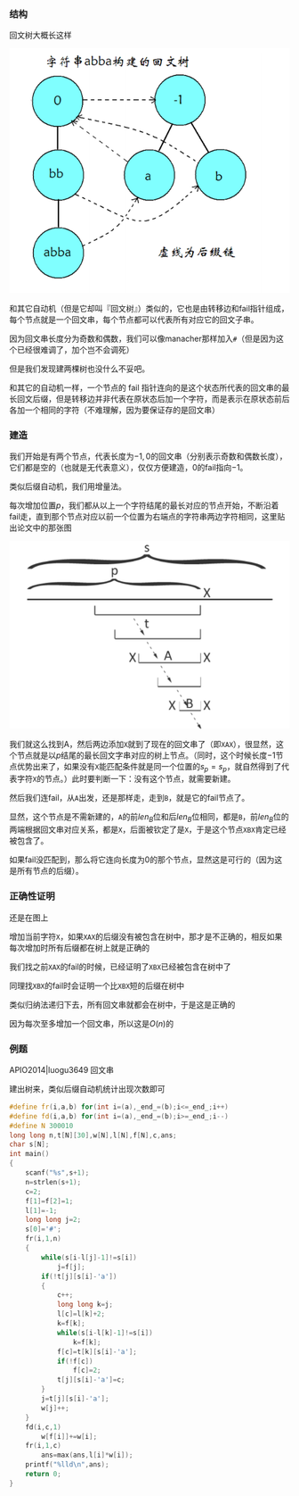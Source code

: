 
### 结构

回文树大概长这样

![](./images/pam1.png)

和其它自动机（但是它却叫『回文树』）类似的，它也是由转移边和fail指针组成，每个节点就是一个回文串，每个节点都可以代表所有对应它的回文子串。

因为回文串长度分为奇数和偶数，我们可以像manacher那样加入`#`（但是因为这个已经很难调了，加个岂不会调死）

但是我们发现建两棵树也没什么不妥吧。

和其它的自动机一样，一个节点的 fail 指针连向的是这个状态所代表的回文串的最长回文后缀，但是转移边并非代表在原状态后加一个字符，而是表示在原状态前后各加一个相同的字符（不难理解，因为要保证存的是回文串）

### 建造

我们开始是有两个节点，代表长度为$-1,0$的回文串（分别表示奇数和偶数长度），它们都是空的（也就是无代表意义），仅仅方便建造，$0$的fail指向$-1$。

类似后缀自动机，我们用增量法。

每次增加位置$p$，我们都从以上一个字符结尾的最长对应的节点开始，不断沿着fail走，直到那个节点对应以前一个位置为右端点的字符串两边字符相同，这里贴出论文中的那张图

![](./images/pam2.png)

我们就这么找到A，然后两边添加`X`就到了现在的回文串了（即`XAX`），很显然，这个节点就是以$p$结尾的最长回文字串对应的树上节点。（同时，这个时候长度$-1$节点优势出来了，如果没有`X`能匹配条件就是同一个位置的$s_p=s_p$，就自然得到了代表字符`X`的节点。）此时要判断一下：没有这个节点，就需要新建。

然后我们连fail，从`A`出发，还是那样走，走到`B`，就是它的fail节点了。

显然，这个节点是不需新建的，`A`的前$len_B$位和后$len_B$位相同，都是`B`，前$len_B​$位的两端根据回文串对应关系，都是`X`，后面被钦定了是`X`，于是这个节点`XBX`肯定已经被包含了。

如果fail没匹配到，那么将它连向长度为$0​$的那个节点，显然这是可行的（因为这是所有节点的后缀）。

### 正确性证明

还是在图上

增加当前字符`X`，如果`XAX`的后缀没有被包含在树中，那才是不正确的，相反如果每次增加时所有后缀都在树上就是正确的

我们找之前`XAX`的fail的时候，已经证明了`XBX`已经被包含在树中了

同理找`XBX`的fail时会证明一个比`XBX`短的后缀在树中

类似归纳法递归下去，所有回文串就都会在树中，于是这是正确的

因为每次至多增加一个回文串，所以这是$O(n)$的

### 例题

APIO2014|luogu3649 回文串

建出树来，类似后缀自动机统计出现次数即可


```cpp
#define fr(i,a,b) for(int i=(a),_end_=(b);i<=_end_;i++)
#define fd(i,a,b) for(int i=(a),_end_=(b);i>=_end_;i--)
#define N 300010
long long n,t[N][30],w[N],l[N],f[N],c,ans;
char s[N];
int main()
{
	scanf("%s",s+1);
	n=strlen(s+1);
	c=2;
	f[1]=f[2]=1;
	l[1]=-1;
	long long j=2;
	s[0]='#';
	fr(i,1,n)
	{
		while(s[i-l[j]-1]!=s[i])
			j=f[j];
		if(!t[j][s[i]-'a'])
		{
			c++;
			long long k=j;
			l[c]=l[k]+2;
			k=f[k];
			while(s[i-l[k]-1]!=s[i])
				k=f[k];
			f[c]=t[k][s[i]-'a'];
			if(!f[c])
				f[c]=2;
			t[j][s[i]-'a']=c;
		}
		j=t[j][s[i]-'a'];
		w[j]++;
	}
	fd(i,c,1)
		w[f[i]]+=w[i];
	fr(i,1,c)
		ans=max(ans,l[i]*w[i]);
	printf("%lld\n",ans);
	return 0;
}
```

